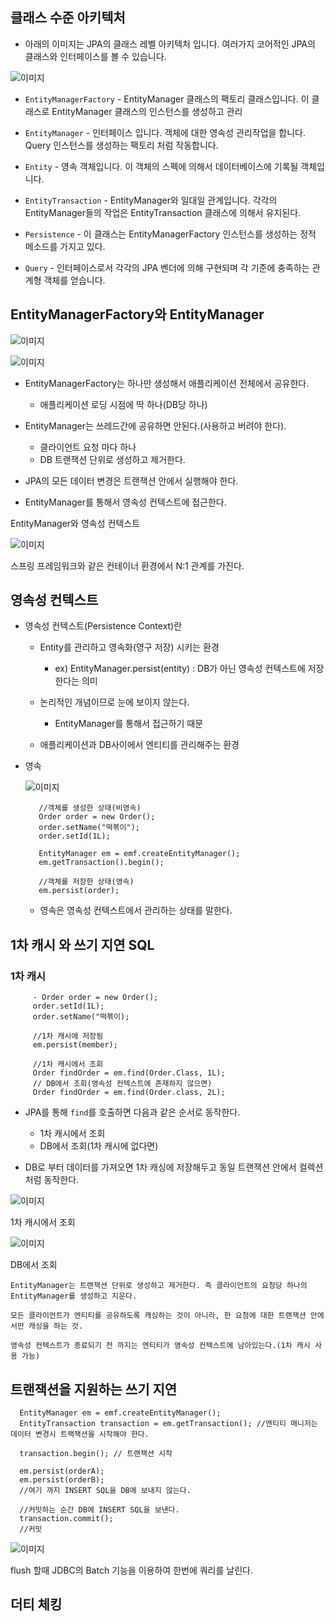 

## 클래스 수준 아키텍처

   - 아래의 이미지는 JPA의 클래스 레벨 아키텍처 입니다. 여러가지 코어적인 JPA의 클래스와 인터페이스를 볼 수 있습니다.

   ![이미지](https://img1.daumcdn.net/thumb/R1280x0/?scode=mtistory2&fname=https%3A%2F%2Fblog.kakaocdn.net%2Fdn%2FcEgD5P%2FbtqFzzJu5tv%2F1Jd6JSph4Pa3UN1KDNd85K%2Fimg.png)
   
   - `EntityManagerFactory` - EntityManager 클래스의 팩토리 클래스입니다. 이 클래스로 EntityManager 클래스의 인스턴스를 생성하고 관리

   - `EntityManager` - 인터페이스 입니다. 객체에 대한 영속성 관리작업을 합니다. Query 인스턴스를 생성하는 팩토리 처럼 작동합니다.
   
   - `Entity` - 영속 객체입니다. 이 객체의 스펙에 의해서 데이터베이스에 기록될 객체입니다.

   - `EntityTransaction` - EntityManager와 일대일 관계입니다. 각각의 EntityManager들의 작업은 EntityTransaction 클래스에 의해서 유지된다.

   - `Persistence` - 이 클래스는 EntityManagerFactory 인스턴스를 생성하는 정적 메소드를 가지고 있다.

   - `Query` - 인터페이스로서 각각의 JPA 벤더에 의해 구현되며 각 기준에 충족하는 관계형 객체를 얻습니다.


## EntityManagerFactory와 EntityManager

   ![이미지](https://github.com/binghe819/jpa-learning-sandbox/raw/persistence-context/image/jpa_operation.png)
   
   ![이미지](https://github.com/binghe819/jpa-learning-sandbox/raw/persistence-context/image/entitymanagerfactory_entitymanager.png)
   
   - EntityManagerFactory는 하나만 생성해서 애플리케이션 전체에서 공유한다.
        - 애플리케이션 로딩 시점에 딱 하나(DB당 하나)
   
   - EntityManager는 쓰레드간에 공유하면 안된다.(사용하고 버려야 한다).
        - 클라이언트 요청 마다 하나
        - DB 트랜잭션 단위로 생성하고 제거한다.

   - JPA의 모든 데이터 변경은 트랜잭션 안에서 실행해야 한다.
   - EntityManager를 통해서 영속성 컨텍스트에 접근한다.

  EntityManager와 영속성 컨텍스트
  
  ![이미지](https://github.com/binghe819/jpa-learning-sandbox/raw/persistence-context/image/entitymanager_persistcontext_n.png)
  
  스프링 프레임워크와 같은 컨테이너 환경에서 N:1 관계를 가진다.
  
  
  ## 영속성 컨텍스트
  
   - 영속성 컨텍스트(Persistence Context)란
        - Entity를 관리하고 영속화(영구 저장) 시키는 환경
            - ex) EntityManager.persist(entity) : DB가 아닌 영속성 컨텍스트에 저장한다는 의미
        - 논리적인 개념이므로 눈에 보이지 않는다.
        
            - EntityManager를 통해서 접근하기 때문
        - 애플리케이션과 DB사이에서 엔티티를 관리해주는 환경
    
   - 영속
       
        ![이미지](https://github.com/binghe819/jpa-learning-sandbox/raw/persistence-context/image/entity_lifecycle_managed.png)     
            
            //객체를 생성한 상태(비영속)
            Order order = new Order();
            order.setName("떡볶이");
            order.setId(1L);
            
            EntityManager em = emf.createEntityManager();
            em.getTransaction().begin();
            
            //객체를 저장한 상태(영속)
            em.persist(order);
            
      - 영속은 영속성 컨텍스트에서 관리하는 상태를 말한다.


## 1차 캐시 와 쓰기 지연 SQL

  ### 1차 캐시
 
         - Order order = new Order();
         order.setId(1L);
         order.setName("떡볶이);
         
         //1차 캐시에 저장됨
         em.persist(member);
         
         //1차 캐시에서 조회
         Order findOrder = em.find(Order.Class, 1L);
         // DB에서 조회(영속성 컨텍스트에 존재하지 않으면)
         Order findOrder = em.find(Order.class, 2L);
         
   - JPA를 통해 `find`를 호출하면 다음과 같은 순서로 동작한다.
      
        - 1차 캐시에서 조회
        - DB에서 조회(1차 캐시에 없다면)
        
   - DB로 부터 데이터를 가져오면 1차 캐싱에 저장해두고 동일 트랜잭션 안에서 컬렉션처럼 동작한다.

   ![이미지](https://github.com/binghe819/jpa-learning-sandbox/raw/persistence-context/image/first_cache.png)
                        
   1차 캐시에서 조회
   
   ![이미지](https://github.com/binghe819/jpa-learning-sandbox/raw/persistence-context/image/database_query.png)
                        
                        
   DB에서 조회
   
   
   `EntityManager는 트랜잭션 단위로 생성하고 제거한다. 즉 클라이언트의 요청당 하나의 EntityManager를 생성하고 지운다.`
   
   `모든 클라이언트가 엔티티를 공유하도록 캐싱하는 것이 아니라, 한 요청에 대한 트랜잭션 안에서만 캐싱을 하는 것.`
   
   `영속성 컨텍스트가 종료되기 전 까지는 엔티티가 영속성 컨텍스트에 남아있는다.(1차 캐시 사용 가능)`
   
   
  ## 트랜잭션을 지원하는 쓰기 지연
  
      EntityManager em = emf.createEntityManager();
      EntityTransaction transaction = em.getTransaction(); //엔티티 매니저는 데이터 변경시 트랙잭션을 시작해야 한다.
      
      transaction.begin(); // 트랜잭션 시작
      
      em.persist(orderA);
      em.persist(orderB);
      //여기 까지 INSERT SQL을 DB에 보내지 않는다.
      
      //커밋하는 순간 DB에 INSERT SQL을 보낸다.
      transaction.commit();
      //커밋
      
   ![이미지](https://github.com/binghe819/jpa-learning-sandbox/raw/persistence-context/image/transaction_commit.png)
   
   flush 할때 JDBC의 Batch 기능을 이용하여 한번에 쿼리를 날린다.
   
   
 ## 더티 체킹
 
 
   
      
